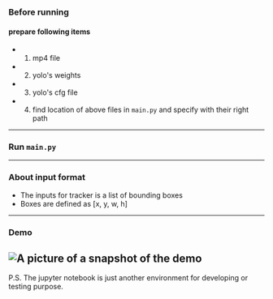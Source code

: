 ### Before running
#### prepare following items
* 1. mp4 file
* 2. yolo's weights
* 3. yolo's cfg file
* 4. find location of above files in `main.py` and specify with their right path
---
### Run `main.py`
---
### About input format
* The inputs for tracker is a list of bounding boxes
* Boxes are defined as [x, y, w, h]
---
### Demo
![A picture of a snapshot of the demo](https://i.imgur.com/cldZbR7.jpg)
---
P.S. The jupyter notebook is just another environment for developing or testing purpose.